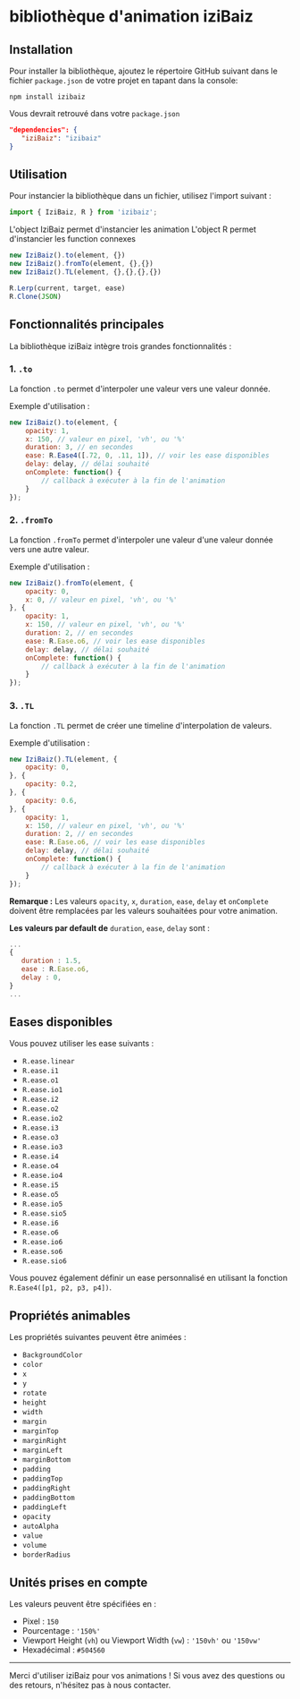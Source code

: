 # bibliothèque d'animation iziBaiz

## Installation
Pour installer la bibliothèque, ajoutez le répertoire GitHub suivant dans le fichier `package.json` de votre projet en tapant dans la console:

```console
npm install izibaiz
```

Vous devrait retrouvé dans votre `package.json`

```json
"dependencies": {
   "iziBaiz": "izibaiz"
}
```


## Utilisation
Pour instancier la bibliothèque dans un fichier, utilisez l'import suivant :

```javascript
import { IziBaiz, R } from 'izibaiz';
```

L'object IziBaiz permet d'instancier les animation
L'object R permet d'instancier les function connexes

```javascript
new IziBaiz().to(element, {})
new IziBaiz().fromTo(element, {},{})
new IziBaiz().TL(element, {},{},{},{})

R.Lerp(current, target, ease)
R.Clone(JSON)
```

## Fonctionnalités principales
La bibliothèque iziBaiz intègre trois grandes fonctionnalités :

### 1. `.to`
La fonction `.to` permet d'interpoler une valeur vers une valeur donnée.

Exemple d'utilisation :
```javascript
new IziBaiz().to(element, {
    opacity: 1,
    x: 150, // valeur en pixel, 'vh', ou '%'
    duration: 3, // en secondes
    ease: R.Ease4([.72, 0, .11, 1]), // voir les ease disponibles
    delay: delay, // délai souhaité
    onComplete: function() {
        // callback à exécuter à la fin de l'animation
    }
});
```

### 2. `.fromTo`
La fonction `.fromTo` permet d'interpoler une valeur d'une valeur donnée vers une autre valeur.

Exemple d'utilisation :
```javascript
new IziBaiz().fromTo(element, {
    opacity: 0,
    x: 0, // valeur en pixel, 'vh', ou '%'
}, {
    opacity: 1,
    x: 150, // valeur en pixel, 'vh', ou '%'
    duration: 2, // en secondes
    ease: R.Ease.o6, // voir les ease disponibles
    delay: delay, // délai souhaité
    onComplete: function() {
        // callback à exécuter à la fin de l'animation
    }
});
```

### 3. `.TL`
La fonction `.TL` permet de créer une timeline d'interpolation de valeurs.

Exemple d'utilisation :
```javascript
new IziBaiz().TL(element, {
    opacity: 0,
}, {
    opacity: 0.2,
}, {
    opacity: 0.6,
}, {
    opacity: 1,
    x: 150, // valeur en pixel, 'vh', ou '%'
    duration: 2, // en secondes
    ease: R.Ease.o6, // voir les ease disponibles
    delay: delay, // délai souhaité
    onComplete: function() {
        // callback à exécuter à la fin de l'animation
    }
});
```

**Remarque :** Les valeurs `opacity`, `x`, `duration`, `ease`, `delay` et `onComplete` doivent être remplacées par les valeurs souhaitées pour votre animation.


**Les valeurs par default de** `duration`, `ease`, `delay` sont : 

```javascript
...
{
   duration : 1.5,
   ease : R.Ease.o6,
   delay : 0,
}
...
```

## Eases disponibles
Vous pouvez utiliser les ease suivants :

- `R.ease.linear`
- `R.ease.i1`
- `R.ease.o1`
- `R.ease.io1`
- `R.ease.i2`
- `R.ease.o2`
- `R.ease.io2`
- `R.ease.i3`
- `R.ease.o3`
- `R.ease.io3`
- `R.ease.i4`
- `R.ease.o4`
- `R.ease.io4`
- `R.ease.i5`
- `R.ease.o5`
- `R.ease.io5`
- `R.ease.sio5`
- `R.ease.i6`
- `R.ease.o6`
- `R.ease.io6`
- `R.ease.so6`
- `R.ease.sio6`

Vous pouvez également définir un ease personnalisé en utilisant la fonction `R.Ease4([p1, p2, p3, p4])`.

## Propriétés animables
Les propriétés suivantes peuvent être animées :

- `BackgroundColor`
- `color`
- `x`
- `y`
- `rotate`
- `height`
- `width`
- `margin`
- `marginTop`
- `marginRight`
- `marginLeft`
- `marginBottom`
- `padding`
- `paddingTop`
- `paddingRight`
- `paddingBottom`
- `paddingLeft`
- `opacity`
- `autoAlpha`
- `value`
- `volume`
- `borderRadius`

## Unités prises en compte
Les valeurs peuvent être spécifiées en :

- Pixel : `150`
- Pourcentage : `'150%'`
- Viewport Height (`vh`) ou Viewport Width (`vw`) : `'150vh'` ou `'150vw'`
- Hexadécimal : `#504560`

---

Merci d'utiliser iziBaiz pour vos animations ! Si vous avez des questions ou des retours, n'hésitez pas à nous contacter.
